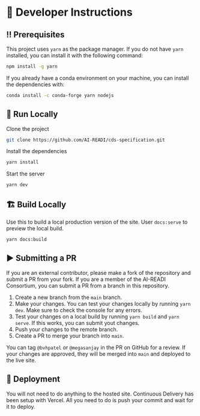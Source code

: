 # :toolbox: Developer Instructions

## :bangbang: Prerequisites

This project uses `yarn` as the package manager. If you do not have `yarn` installed, you can install it with the following command:

```bash
npm install -g yarn
```

If you already have a conda environment on your machine, you can install the dependencies with:

```bash
conda install -c conda-forge yarn nodejs
```

## :running: Run Locally

Clone the project

```bash
git clone https://github.com/AI-READI/cds-specification.git
```

Install the dependencies

```bash
yarn install
```

Start the server

```bash
yarn dev
```

## :building_construction: Build Locally

Use this to build a local production version of the site. User `docs:serve` to preview the local build.

```bash
yarn docs:build
```

## :arrow_forward: Submitting a PR

If you are an external contributor, please make a fork of the repository and submit a PR from your fork. If you are a member of the AI-READI Consortium, you can submit a PR from a branch in this repository.

1. Create a new branch from the `main` branch.
2. Make your changes. You can test your changes locally by running `yarn dev`. Make sure to check the console for any errors.
3. Test your changes on a local build by running `yarn build` and `yarn serve`. If this works, you can submit yout changes.
4. Push your changes to the remote branch.
5. Create a PR to merge your branch into `main`.

You can tag `@bvhpatel` or `@megasanjay` in the PR on GitHub for a review. If your changes are approved, they will be merged into `main` and deployed to the live site.

## :triangular_flag_on_post: Deployment

You will not need to do anything to the hosted site. Continuous Delivery has been setup with Vercel. All you need to do is push your commit and wait for it to deploy.
